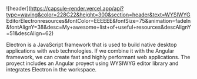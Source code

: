 ![header](https://capsule-render.vercel.app/api?type=waving&color=228C22&height=300&section=header&text=WYSIWYG EditorElectronresources&fontColor=EEEEEE&fontSize=75&animation=fadeIn&fontAlignY=38&desc=My+awesome+list+of+useful+resources&descAlignY=51&descAlign=62)

Electron is a JavaScript framework that is used to build native desktop applications with web technologies. If we combine it with the Angular framework, we can create fast and highly performant web applications. The proyect includes an Angular proyect using WYSIWYG editor library and integrates Electron in the workspace.
